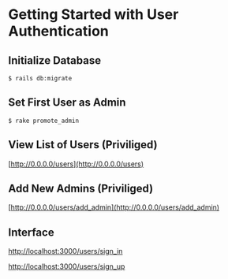 # Getting Started with User Authentication

## Initialize Database

`$ rails db:migrate`

## Set First User as Admin

`$ rake promote_admin`

## View List of Users (Priviliged)

[http://0.0.0.0/users](http://0.0.0.0/users)

## Add New Admins (Priviliged)

[http://0.0.0.0/users/add_admin](http://0.0.0.0/users/add_admin)

## Interface

[http://localhost:3000/users/sign_in](http://localhost:3000/users/sign_in)

[http://localhost:3000/users/sign_up](http://localhost:3000/users/sign_up)